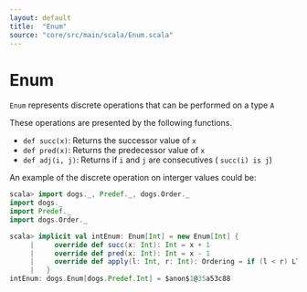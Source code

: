 ```yaml
---
layout: default
title:  "Enum"
source: "core/src/main/scala/Enum.scala"
---
```

# Enum

`Enum` represents discrete operations that can be performed on a type `A`

These operations are presented by the following functions.

- `def succ(x)`:		Returns the successor value of `x`
- `def pred(x)`: 	Returns the predecessor value of `x`
- `def adj(i, j)`:	Returns if `i` and `j` are consecutives ( `succ(i) is j`)

An example of the discrete operation on interger values could be: 

```scala
scala> import dogs._, Predef._, dogs.Order._
import dogs._
import Predef._
import dogs.Order._

scala> implicit val intEnum: Enum[Int] = new Enum[Int] {
     |     override def succ(x: Int): Int = x + 1
     |     override def pred(x: Int): Int = x - 1
     |     override def apply(l: Int, r: Int): Ordering = if (l < r) LT else if (l > r) GT else EQ
     |   }
intEnum: dogs.Enum[dogs.Predef.Int] = $anon$1@35a53c88
```
